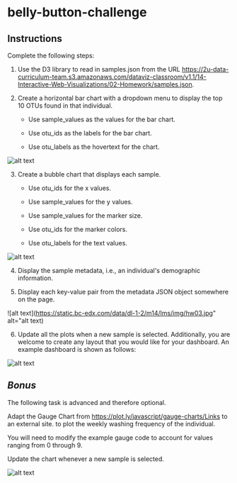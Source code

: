 # belly-button-challenge

## Instructions
Complete the following steps:

1. Use the D3 library to read in samples.json from the URL https://2u-data-curriculum-team.s3.amazonaws.com/dataviz-classroom/v1.1/14-Interactive-Web-Visualizations/02-Homework/samples.json.

2. Create a horizontal bar chart with a dropdown menu to display the top 10 OTUs found in that individual.

    * Use sample_values as the values for the bar chart.

    * Use otu_ids as the labels for the bar chart.

    * Use otu_labels as the hovertext for the chart.


![alt text](https://lh3.googleusercontent.com/zIaS79CqfAaJJwYKEKUjTOOvfqns6R7tX1n-lUMfd6ReSUJtkEVru53osNnsw006HyDnn7q4Fk-ZnQGETRtUpRpKjClOZvKs75v_KRjP6w)

3. Create a bubble chart that displays each sample.

    * Use otu_ids for the x values.

    * Use sample_values for the y values.

    * Use sample_values for the marker size.

    * Use otu_ids for the marker colors.

    * Use otu_labels for the text values.

![alt text](https://lh3.googleusercontent.com/tcjOghAgOSlgREXbfOJi3ZTJmDo2tpWwmpOs9aVYuBe5b8zrpMOhGOMs-U_LYzspaJZ7aUom3dxHNqD7_s5ksYFvHi-HtXmhleyIoKquow)

4. Display the sample metadata, i.e., an individual's demographic information.

5. Display each key-value pair from the metadata JSON object somewhere on the page.

    
![alt text](https://static.bc-edx.com/data/dl-1-2/m14/lms/img/hw03.jpg" alt="alt text)

    
6. Update all the plots when a new sample is selected. Additionally, you are welcome to create any layout that you would like for your dashboard. An example dashboard is shown as follows:

 
 ![alt text](https://lh3.googleusercontent.com/VpbEK3FoaTteZ2cmYGH9LxMmRJY4ktsoBR2ipaV0Ld6nmN5bBRhOyp5CKsh_-1rI94uIESrf2gtUcXMx4pe_G8Szp1KPSvbNGZ_JeokSg)


## *Bonus* 
The following task is advanced and therefore optional.

Adapt the Gauge Chart from https://plot.ly/javascript/gauge-charts/Links to an external site. to plot the weekly washing frequency of the individual.

You will need to modify the example gauge code to account for values ranging from 0 through 9.

Update the chart whenever a new sample is selected.

![alt text](https://lh3.googleusercontent.com/Dm9DHp8LOjyqewSOh0XF_faRE6fyPLwkvKBa8EQWEx0ZwOK3tZkxkKpoK3UNiofWN5-iozU8SqWy_aDl7CHTLEYm5Ql3ZXoJhIqOl75mNw)
